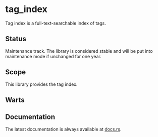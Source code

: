 tag_index
=========

Tag index is a full-text-searchable index of tags.

Status
------

Maintenance track.  The library is considered stable and will be put into maintenance mode if unchanged for one year.

Scope
-----

This library provides the tag index.

Warts
-----

Documentation
-------------

The latest documentation is always available at [docs.rs](https://docs.rs/tag_index/latest/tag_index/).
